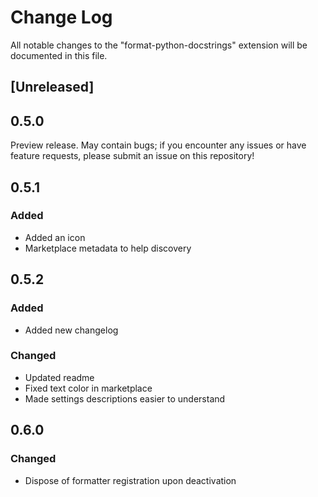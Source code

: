 # Change Log

All notable changes to the "format-python-docstrings" extension will be
documented in this file.

## [Unreleased]

## 0.5.0

Preview release. May contain bugs; if you encounter any issues or have feature
requests, please submit an issue on this repository!

## 0.5.1

### Added
* Added an icon
* Marketplace metadata to help discovery

## 0.5.2

### Added
* Added new changelog

### Changed
* Updated readme
* Fixed text color in marketplace
* Made settings descriptions easier to understand

## 0.6.0

### Changed
* Dispose of formatter registration upon deactivation
